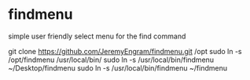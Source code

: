 # findmenu
simple user friendly select menu for the find command

git clone https://github.com/JeremyEngram/findmenu.git /opt
sudo ln -s /opt/findmenu /usr/local/bin/
sudo ln -s /usr/local/bin/findmenu ~/Desktop/findmenu
sudo ln -s /usr/local/bin/findmenu ~/findmenu
